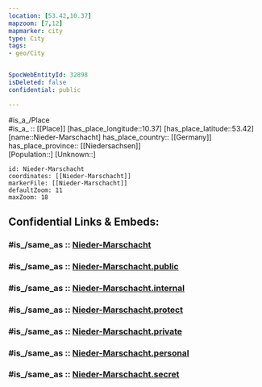 ```yaml
---
location: [53.42,10.37] 
mapzoom: [7,12] 
mapmarker: city 
type: City
tags:
- geo/City


SpocWebEntityId: 32898
isDeleted: false
confidential: public

---
```

#is_a_/Place  
#is_a_ :: [[Place]] 
[has_place_longitude::10.37] 
[has_place_latitude::53.42] 
[name::Nieder-Marschacht] 
has_place_country:: [[Germany]]  
has_place_province:: [[Niedersachsen]]  
[Population::] 
[Unknown::] 


```leaflet
id: Nieder-Marschacht
coordinates: [[Nieder-Marschacht]] 
markerFile: [[Nieder-Marschacht]] 
defaultZoom: 11 
maxZoom: 18
```


## Confidential Links & Embeds: 

### #is_/same_as :: [Nieder-Marschacht](/_Standards/Earth/Continent/Europe/Europe~Central/Germany/Germany~West/Niedersachsen/counties~Niedersachsen/Harburg/cities~Harburg/Elbmarsch/Nieder-Marschacht.md) 

### #is_/same_as :: [Nieder-Marschacht.public](/_public/Earth/Continent/Europe/Europe~Central/Germany/Germany~West/Niedersachsen/counties~Niedersachsen/Harburg/cities~Harburg/Elbmarsch/Nieder-Marschacht.public.md) 

### #is_/same_as :: [Nieder-Marschacht.internal](/_internal/Earth/Continent/Europe/Europe~Central/Germany/Germany~West/Niedersachsen/counties~Niedersachsen/Harburg/cities~Harburg/Elbmarsch/Nieder-Marschacht.internal.md) 

### #is_/same_as :: [Nieder-Marschacht.protect](/_protect/Earth/Continent/Europe/Europe~Central/Germany/Germany~West/Niedersachsen/counties~Niedersachsen/Harburg/cities~Harburg/Elbmarsch/Nieder-Marschacht.protect.md) 

### #is_/same_as :: [Nieder-Marschacht.private](/_private/Earth/Continent/Europe/Europe~Central/Germany/Germany~West/Niedersachsen/counties~Niedersachsen/Harburg/cities~Harburg/Elbmarsch/Nieder-Marschacht.private.md) 

### #is_/same_as :: [Nieder-Marschacht.personal](/_personal/Earth/Continent/Europe/Europe~Central/Germany/Germany~West/Niedersachsen/counties~Niedersachsen/Harburg/cities~Harburg/Elbmarsch/Nieder-Marschacht.personal.md) 

### #is_/same_as :: [Nieder-Marschacht.secret](/_secret/Earth/Continent/Europe/Europe~Central/Germany/Germany~West/Niedersachsen/counties~Niedersachsen/Harburg/cities~Harburg/Elbmarsch/Nieder-Marschacht.secret.md)

